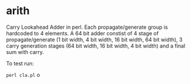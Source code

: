 # arith

Carry Lookahead Adder in perl. Each propagate/generate group is hardcoded to 4 elements.
A 64 bit adder constist of 4 stage of propagate/generate (1 bit width, 4 bit width, 16 bit width, 64 bit width), 
3 carry generation stages (64 bit width, 16 bit width, 4 bit width) and a final sum with carry.

To test run:

`perl cla.pl`
o
